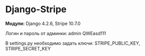 # Django-Stripe

**Модули:**
  Django 4.2.6,
  Stripe 10.7.0

Логин и пароль от админки:
  admin
  QWEasd111

В settings.py необходимо задать ключи: STRIPE_PUBLIC_KEY, STRIPE_SECRET_KEY
